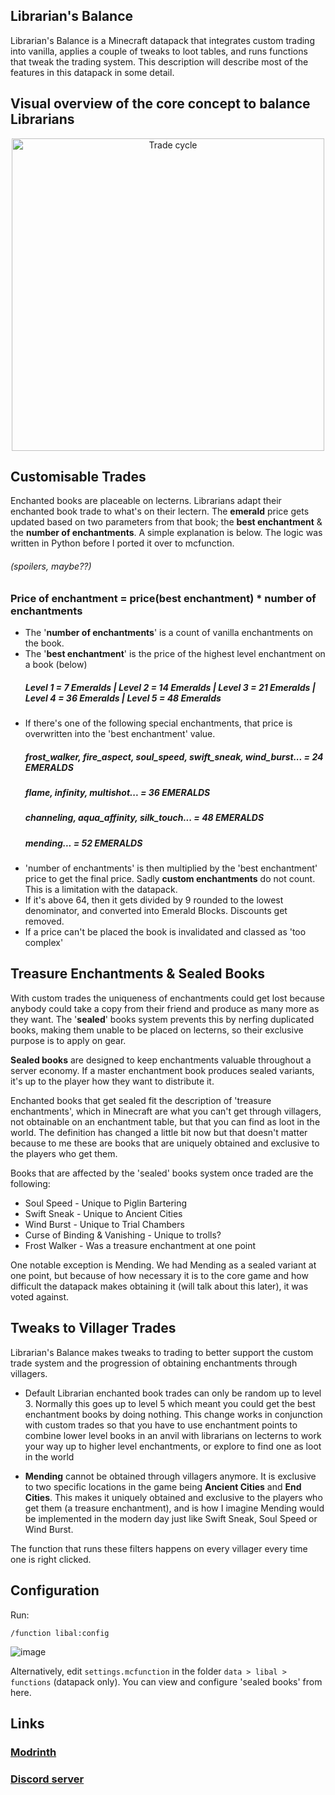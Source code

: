 ## Librarian's Balance

Librarian's Balance is a Minecraft datapack that integrates custom trading into vanilla, applies a couple of tweaks to loot tables, and runs functions that tweak the trading system. This description will describe most of the features in this datapack in some detail.

## Visual overview of the core concept to balance Librarians

<p align="center">
    <img src="https://github.com/user-attachments/assets/65af2e7b-9860-45b1-858c-40bbbf6c2b34" alt="Trade cycle" width="500"/>
</p>

## Customisable Trades

Enchanted books are placeable on lecterns. Librarians adapt their enchanted book trade to what's on their lectern. The **emerald** price gets updated based on two parameters from that book; the **best enchantment** & the **number of enchantments**. A simple explanation is below. The logic was written in Python before I ported it over to mcfunction. 
<h6>(spoilers, maybe??)</h6>

### Price of enchantment = price(best enchantment) * number of enchantments </h3>

- The '**number of enchantments**' is a count of vanilla enchantments on the book.
- The '**best enchantment**' is the price of the highest level enchantment on a book (below)
  ##### Level 1 = 7 Emeralds  |  Level 2 = 14 Emeralds  |  Level 3 = 21 Emeralds  |  Level 4 = 36 Emeralds  |  Level 5 = 48 Emeralds
- If there's one of the following special enchantments, that price is overwritten into the 'best enchantment' value.
  <h5> frost_walker, fire_aspect, soul_speed, swift_sneak, wind_burst... = 24 EMERALDS </h5>
  <h5> flame, infinity, multishot... = 36 EMERALDS </h5>
  <h5> channeling, aqua_affinity, silk_touch... = 48 EMERALDS </h5>
  <h5> mending... = 52 EMERALDS </h5>
- 'number of enchantments' is then multiplied by the 'best enchantment' price to get the final price. Sadly **custom enchantments** do not count. This is a limitation with the datapack.
- If it's above 64, then it gets divided by 9 rounded to the lowest denominator, and converted into Emerald Blocks. Discounts get removed.
- If a price can't be placed the book is invalidated and classed as 'too complex'

## Treasure Enchantments & Sealed Books

With custom trades the uniqueness of enchantments could get lost because anybody could take a copy from their friend and produce as many more as they want. The '**sealed**' books system prevents this by nerfing duplicated books, making them unable to be placed on lecterns, so their exclusive purpose is to apply on gear. 

**Sealed books** are designed to keep enchantments valuable throughout a server economy. If a master enchantment book produces sealed variants, it's up to the player how they want to distribute it.

Enchanted books that get sealed fit the description of 'treasure enchantments', which in Minecraft are what you can't get through villagers, not obtainable on an enchantment table, but that you can find as loot in the world. The definition has changed a little bit now but that doesn't matter because to me these are books that are uniquely obtained and exclusive to the players who get them.

Books that are affected by the 'sealed' books system once traded are the following:

- Soul Speed  -  Unique to Piglin Bartering
- Swift Sneak  -  Unique to Ancient Cities
- Wind Burst  -  Unique to Trial Chambers
- Curse of Binding & Vanishing  -  Unique to trolls?
- Frost Walker  -  Was a treasure enchantment at one point

One notable exception is Mending. We had Mending as a sealed variant at one point, but because of how necessary it is to the core game and how difficult the datapack makes obtaining it (will talk about this later), it was voted against. 

## Tweaks to Villager Trades
Librarian's Balance makes tweaks to trading to better support the custom trade system and the progression of obtaining enchantments through villagers.  

- Default Librarian enchanted book trades can only be random up to level 3. Normally this goes up to level 5 which meant you could get the best enchantment books by doing nothing. This change works in conjunction with custom trades so that you have to use enchantment points to combine lower level books in an anvil with librarians on lecterns to work your way up to higher level enchantments, or explore to find one as loot in the world
 
- **Mending** cannot be obtained through villagers anymore. It is exclusive to two specific locations in the game being **Ancient Cities** and **End Cities**. This makes it uniquely obtained and exclusive to the players who get them (a treasure enchantment), and is how I imagine Mending would be implemented in the modern day just like Swift Sneak, Soul Speed or Wind Burst.      

The function that runs these filters happens on every villager every time one is right clicked.  

## Configuration
Run:
```
/function libal:config
```
![image](https://github.com/user-attachments/assets/42d7e286-8357-4f3c-a824-5f21b6b47c41)

Alternatively, edit `settings.mcfunction` in the folder `data > libal > functions` (datapack only). You can view and configure 'sealed books' from here.

## Links

### [Modrinth](https://modrinth.com/datapack/librarians-balance)
### [Discord server](https://discord.gg/vruTPnV)
